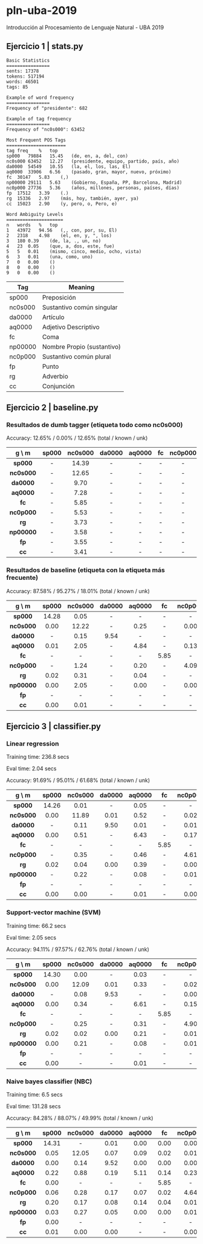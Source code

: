 # pln-uba-2019
Introducción al Procesamiento de Lenguaje Natural - UBA 2019

## Ejercicio 1 | stats.py
```console
Basic Statistics
================
sents: 17378
tokens: 517194
words: 46501
tags: 85

Example of word frequency
================
Frequency of "presidente": 682

Example of tag frequency
================
Frequency of "nc0s000": 63452

Most Frequent POS Tags
======================
tag	freq	%	top
sp000	79884	15.45	(de, en, a, del, con)
nc0s000	63452	12.27	(presidente, equipo, partido, país, año)
da0000	54549	10.55	(la, el, los, las, El)
aq0000	33906	6.56	(pasado, gran, mayor, nuevo, próximo)
fc	30147	5.83	(,)
np00000	29111	5.63	(Gobierno, España, PP, Barcelona, Madrid)
nc0p000	27736	5.36	(años, millones, personas, países, días)
fp	17512	3.39	(.)
rg	15336	2.97	(más, hoy, también, ayer, ya)
cc	15023	2.90	(y, pero, o, Pero, e)

Word Ambiguity Levels
=====================
n	words	%	top
1	43972	94.56	(,, con, por, su, El)
2	2318	4.98	(el, en, y, ", los)
3	180	0.39	(de, la, ., un, no)
4	23	0.05	(que, a, dos, este, fue)
5	5	0.01	(mismo, cinco, medio, ocho, vista)
6	3	0.01	(una, como, uno)
7	0	0.00	()
8	0	0.00	()
9	0	0.00	()
```


| Tag    |  Meaning |
|------- | -------- |
|sp000   |  Preposición
|nc0s000 |  Sustantivo común singular
|da0000  |  Artículo
|aq0000  |  Adjetivo Descriptivo
|fc      |  Coma
|np00000 |  Nombre Propio (sustantivo)
|nc0p000 |  Sustantivo común plural
|fp      |  Punto
|rg      |  Adverbio
|cc      |  Conjunción



## Ejercicio 2 | baseline.py

### Resultados de dumb tagger (etiqueta todo como nc0s000)

Accuracy: 12.65% / 0.00% / 12.65% (total / known / unk)

|g \ m  |sp000  |nc0s000        |da0000 |aq0000 |fc     |nc0p000        |rg     |np00000        |fp     |cc
|:-------:      |:-----------:  |:-----------:  |:-----------:  |:-----------:  |:-----------:  |:-----------:  |:-----------:  |:-----------:  |:-----------:  |:-----------:
|**sp000**|     -|      14.39|  -|      -|      -|      -|      -|      -|      -|      -|      
|**nc0s000**|   -|      12.65|  -|      -|      -|      -|      -|      -|      -|      -|      
|**da0000**|    -|      9.70|   -|      -|      -|      -|      -|      -|      -|      -|      
|**aq0000**|    -|      7.28|   -|      -|      -|      -|      -|      -|      -|      -|      
|**fc**|        -|      5.85|   -|      -|      -|      -|      -|      -|      -|      -|      
|**nc0p000**|   -|      5.53|   -|      -|      -|      -|      -|      -|      -|      -|      
|**rg**|        -|      3.73|   -|      -|      -|      -|      -|      -|      -|      -|      
|**np00000**|   -|      3.58|   -|      -|      -|      -|      -|      -|      -|      -|      
|**fp**|        -|      3.55|   -|      -|      -|      -|      -|      -|      -|      -|      
|**cc**|        -|      3.41|   -|      -|      -|      -|      -|      -|      -|      -|


### Resultados de baseline (etiqueta con la etiqueta más frecuente)
Accuracy: 87.58% / 95.27% / 18.01% (total / known / unk)

|g \ m  |sp000  |nc0s000        |da0000 |aq0000 |fc     |nc0p000        |rg     |np00000        |fp     |cc
|:-------:      |:-----------:  |:-----------:  |:-----------:  |:-----------:  |:-----------:  |:-----------:  |:-----------:  |:-----------:  |:-----------:  |:-----------:
|**sp000**|     14.28|  0.05|   -|      -|      -|      -|      0.01|   -|      -|      -|      
|**nc0s000**|   0.00|   12.22|  -|      0.25|   -|      0.00|   0.03|   0.00|   -|      0.00|   
|**da0000**|    -|      0.15|   9.54|   -|      -|      -|      -|      -|      -|      -|      
|**aq0000**|    0.01|   2.05|   -|      4.84|   -|      0.13|   0.00|   -|      -|      -|      
|**fc**|        -|      -|      -|      -|      5.85|   -|      -|      -|      -|      -|      
|**nc0p000**|   -|      1.24|   -|      0.20|   -|      4.09|   -|      -|      -|      -|      
|**rg**|        0.02|   0.31|   -|      0.04|   -|      -|      3.27|   -|      -|      0.02|   
|**np00000**|   0.00|   2.05|   -|      0.00|   -|      0.00|   -|      1.52|   -|      0.00|   
|**fp**|        -|      -|      -|      -|      -|      -|      -|      -|      3.55|   -|      
|**cc**|        0.00|   0.01|   -|      -|      -|      -|      0.05|   0.00|   -|      3.34|

## Ejercicio 3 | classifier.py

### Linear regression
Training time: 236.8 secs

Eval time: 2.04 secs

Accuracy: 91.69% / 95.01% / 61.68% (total / known / unk)

|g \ m  |sp000  |nc0s000        |da0000 |aq0000 |fc     |nc0p000        |rg     |np00000        |fp     |cc
|:-------:      |:-----------:  |:-----------:  |:-----------:  |:-----------:  |:-----------:  |:-----------:  |:-----------:  |:-----------:  |:-----------:  |:-----------:
|**sp000**|     14.26|  0.01|   -|      0.05|   -|      -|      0.01|   0.00|   -|      -|      
|**nc0s000**|   0.00|   11.89|  0.01|   0.52|   -|      0.02|   0.02|   0.09|   -|      -|      
|**da0000**|    -|      0.11|   9.50|   0.01|   -|      0.01|   -|      0.01|   -|      -|      
|**aq0000**|    0.00|   0.51|   -|      6.43|   -|      0.17|   0.01|   0.06|   -|      -|      
|**fc**|        -|      -|      -|      -|      5.85|   -|      -|      -|      -|      -|      
|**nc0p000**|   -|      0.35|   -|      0.46|   -|      4.61|   -|      0.04|   -|      -|      
|**rg**|        0.02|   0.04|   0.00|   0.39|   -|      0.00|   3.11|   0.03|   -|      0.02|   
|**np00000**|   -|      0.22|   -|      0.08|   -|      0.01|   -|      3.24|   -|      0.00|   
|**fp**|        -|      -|      -|      -|      -|      -|      -|      -|      3.55|   -|      
|**cc**|        0.00|   0.00|   -|      0.01|   -|      0.00|   0.05|   0.00|   -|      3.34|  

### Support-vector machine (SVM)
Training time: 66.2 secs

Eval time: 2.05 secs

Accuracy: 94.11% / 97.57% / 62.76% (total / known / unk)

|g \ m  |sp000  |nc0s000        |da0000 |aq0000 |fc     |nc0p000        |rg     |np00000        |fp     |cc
|:-------:      |:-----------:  |:-----------:  |:-----------:  |:-----------:  |:-----------:  |:-----------:  |:-----------:  |:-----------:  |:-----------:  |:-----------:
|**sp000**|     14.30|  0.00|   -|      0.03|   -|      -|      0.00|   -|      -|      -|      
|**nc0s000**|   0.00|   12.09|  0.01|   0.33|   -|      0.02|   0.02|   0.08|   -|      0.00|   
|**da0000**|    -|      0.08|   9.53|   -|      -|      0.00|   -|      0.00|   -|      -|      
|**aq0000**|    0.00|   0.34|   -|      6.61|   -|      0.15|   0.01|   0.05|   -|      -|      
|**fc**|        -|      -|      -|      -|      5.85|   -|      -|      -|      -|      -|      
|**nc0p000**|   -|      0.25|   -|      0.31|   -|      4.90|   -|      0.04|   -|      -|      
|**rg**|        0.02|   0.02|   0.00|   0.21|   -|      0.01|   3.35|   0.01|   -|      0.02|   
|**np00000**|   0.00|   0.21|   -|      0.08|   -|      0.01|   -|      3.26|   -|      0.00|   
|**fp**|        -|      -|      -|      -|      -|      -|      -|      -|      3.55|   -|      
|**cc**|        0.00|   -|      -|      0.01|   -|      -|      0.05|   0.00|   -|      3.34|   

### Naive bayes classifier (NBC)
Training time: 6.5 secs

Eval time: 131.28 secs

Accuracy: 84.28% / 88.07% / 49.99% (total / known / unk)

|g \ m  |sp000  |nc0s000        |da0000 |aq0000 |fc     |nc0p000        |rg     |np00000        |fp     |cc
|:-------:      |:-----------:  |:-----------:  |:-----------:  |:-----------:  |:-----------:  |:-----------:  |:-----------:  |:-----------:  |:-----------:  |:-----------:
|**sp000**|     14.31|  -|      0.01|   0.00|   0.00|   0.00|   0.00|   0.00|   -|      -|      
|**nc0s000**|   0.05|   12.05|  0.07|   0.09|   0.02|   0.01|   0.00|   0.29|   -|      0.00|   
|**da0000**|    0.00|   0.14|   9.52|   0.00|   0.00|   0.00|   -|      0.01|   -|      -|      
|**aq0000**|    0.22|   0.88|   0.19|   5.11|   0.14|   0.23|   0.01|   0.40|   0.00|   0.01|   
|**fc**|        0.00|   -|      -|      -|      5.85|   -|      -|      0.00|   -|      -|      
|**nc0p000**|   0.06|   0.28|   0.17|   0.07|   0.02|   4.64|   0.00|   0.26|   -|      0.00|   
|**rg**|        0.20|   0.17|   0.08|   0.14|   0.04|   0.01|   2.77|   0.23|   -|      0.02|   
|**np00000**|   0.03|   0.27|   0.05|   0.00|   0.00|   0.01|   0.00|   3.21|   -|      -|      
|**fp**|        0.00|   -|      -|      -|      -|      -|      -|      -|      3.55|   -|      
|**cc**|        0.01|   0.00|   0.00|   -|      -|      0.00|   0.05|   0.05|   -|      3.29|
